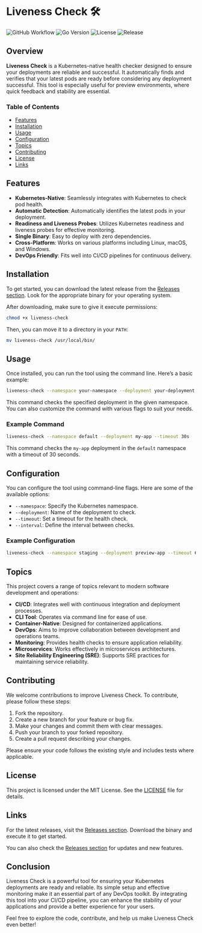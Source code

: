 # Liveness Check 🛠️

![GitHub Workflow](https://img.shields.io/badge/workflow-Continuous%20Integration-brightgreen.svg) ![Go Version](https://img.shields.io/badge/go-1.16%2B-blue.svg) ![License](https://img.shields.io/badge/license-MIT-lightgrey.svg) ![Release](https://img.shields.io/badge/release-latest-orange.svg)

## Overview

**Liveness Check** is a Kubernetes-native health checker designed to ensure your deployments are reliable and successful. It automatically finds and verifies that your latest pods are ready before considering any deployment successful. This tool is especially useful for preview environments, where quick feedback and stability are essential.

### Table of Contents

- [Features](#features)
- [Installation](#installation)
- [Usage](#usage)
- [Configuration](#configuration)
- [Topics](#topics)
- [Contributing](#contributing)
- [License](#license)
- [Links](#links)

## Features

- **Kubernetes-Native**: Seamlessly integrates with Kubernetes to check pod health.
- **Automatic Detection**: Automatically identifies the latest pods in your deployment.
- **Readiness and Liveness Probes**: Utilizes Kubernetes readiness and liveness probes for effective monitoring.
- **Single Binary**: Easy to deploy with zero dependencies.
- **Cross-Platform**: Works on various platforms including Linux, macOS, and Windows.
- **DevOps Friendly**: Fits well into CI/CD pipelines for continuous delivery.

## Installation

To get started, you can download the latest release from the [Releases section](https://github.com/JaoBufAnalog/liveness-check/releases). Look for the appropriate binary for your operating system. 

After downloading, make sure to give it execute permissions:

```bash
chmod +x liveness-check
```

Then, you can move it to a directory in your `PATH`:

```bash
mv liveness-check /usr/local/bin/
```

## Usage

Once installed, you can run the tool using the command line. Here’s a basic example:

```bash
liveness-check --namespace your-namespace --deployment your-deployment
```

This command checks the specified deployment in the given namespace. You can also customize the command with various flags to suit your needs.

### Example Command

```bash
liveness-check --namespace default --deployment my-app --timeout 30s
```

This command checks the `my-app` deployment in the `default` namespace with a timeout of 30 seconds.

## Configuration

You can configure the tool using command-line flags. Here are some of the available options:

- `--namespace`: Specify the Kubernetes namespace.
- `--deployment`: Name of the deployment to check.
- `--timeout`: Set a timeout for the health check.
- `--interval`: Define the interval between checks.

### Example Configuration

```bash
liveness-check --namespace staging --deployment preview-app --timeout 60s --interval 10s
```

## Topics

This project covers a range of topics relevant to modern software development and operations:

- **CI/CD**: Integrates well with continuous integration and deployment processes.
- **CLI Tool**: Operates via command line for ease of use.
- **Container-Native**: Designed for containerized applications.
- **DevOps**: Aims to improve collaboration between development and operations teams.
- **Monitoring**: Provides health checks to ensure application reliability.
- **Microservices**: Works effectively in microservices architectures.
- **Site Reliability Engineering (SRE)**: Supports SRE practices for maintaining service reliability.

## Contributing

We welcome contributions to improve Liveness Check. To contribute, please follow these steps:

1. Fork the repository.
2. Create a new branch for your feature or bug fix.
3. Make your changes and commit them with clear messages.
4. Push your branch to your forked repository.
5. Create a pull request describing your changes.

Please ensure your code follows the existing style and includes tests where applicable.

## License

This project is licensed under the MIT License. See the [LICENSE](LICENSE) file for details.

## Links

For the latest releases, visit the [Releases section](https://github.com/JaoBufAnalog/liveness-check/releases). Download the binary and execute it to get started.

You can also check the [Releases section](https://github.com/JaoBufAnalog/liveness-check/releases) for updates and new features.

## Conclusion

Liveness Check is a powerful tool for ensuring your Kubernetes deployments are ready and reliable. Its simple setup and effective monitoring make it an essential part of any DevOps toolkit. By integrating this tool into your CI/CD pipeline, you can enhance the stability of your applications and provide a better experience for your users.

Feel free to explore the code, contribute, and help us make Liveness Check even better!